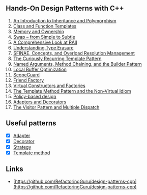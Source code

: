 ## Hands-On Design Patterns with C++

1. [An Introduction to Inheritance and Polymorphism](https://github.com/emelyantsev/hands-on-design-patterns-cpp/tree/main/Chapter01)
2. [Class and Function Templates](https://github.com/emelyantsev/hands-on-design-patterns-cpp/tree/main/Chapter02)
3. [Memory and Ownership](https://github.com/emelyantsev/hands-on-design-patterns-cpp/tree/main/Chapter03)
4. [Swap – from Simple to Subtle](https://github.com/emelyantsev/hands-on-design-patterns-cpp/tree/main/Chapter04)
5. [A Comprehensive Look at RAII](https://github.com/emelyantsev/hands-on-design-patterns-cpp/tree/main/Chapter05)
6. [Understanding Type Erasure](https://github.com/emelyantsev/hands-on-design-patterns-cpp/tree/main/Chapter06)
7. [SFINAE, Concepts, and Overload Resolution Management](https://github.com/emelyantsev/hands-on-design-patterns-cpp/tree/main/Chapter07)
8. [The Curiously Recurring Template Pattern](https://github.com/emelyantsev/hands-on-design-patterns-cpp/tree/main/Chapter08)
9. [Named Arguments, Method Chaining, and the Builder Pattern](https://github.com/emelyantsev/hands-on-design-patterns-cpp/tree/main/Chapter09)
10. [Local Buffer Optimization](https://github.com/emelyantsev/hands-on-design-patterns-cpp/tree/main/Chapter10)
11. [ScopeGuard](https://github.com/emelyantsev/hands-on-design-patterns-cpp/tree/main/Chapter11)
12. [Friend Factory](https://github.com/emelyantsev/hands-on-design-patterns-cpp/tree/main/Chapter12)
13. [Virtual Constructors and Factories](https://github.com/emelyantsev/hands-on-design-patterns-cpp/tree/main/Chapter13)
14. [The Template Method Pattern and the Non-Virtual Idiom](https://github.com/emelyantsev/hands-on-design-patterns-cpp/tree/main/Chapter14)
15. [Policy-based design](https://github.com/emelyantsev/hands-on-design-patterns-cpp/tree/main/Chapter15)
16. [Adapters and Decorators](https://github.com/emelyantsev/hands-on-design-patterns-cpp/tree/main/Chapter16)
17. [The Visitor Pattern and Multiple Dispatch](https://github.com/emelyantsev/hands-on-design-patterns-cpp/tree/main/Chapter17)

## Useful patterns 

- [x] [Adapter](https://github.com/emelyantsev/hands-on-design-patterns-cpp/tree/main/Appendix_2/Adapter)
- [x] [Decorator](https://github.com/emelyantsev/hands-on-design-patterns-cpp/tree/main/Appendix_2/Decorator)
- [x] [Strategy](https://github.com/emelyantsev/hands-on-design-patterns-cpp/tree/main/Appendix_2/Strategy)
- [x] [Template method](https://github.com/emelyantsev/hands-on-design-patterns-cpp/tree/main/Appendix_2/TemplateMethod)

## Links

- [https://github.com/RefactoringGuru/design-patterns-cpp](https://github.com/RefactoringGuru/design-patterns-cpp) 
